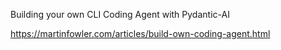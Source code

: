 Building your own CLI Coding Agent with Pydantic-AI

https://martinfowler.com/articles/build-own-coding-agent.html